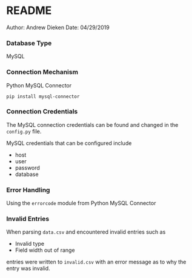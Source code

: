 # README

Author: Andrew Dieken
Date: 04/29/2019

### Database Type

MySQL

### Connection Mechanism

Python MySQL Connector

```shell
pip install mysql-connector
```

### Connection Credentials

The MySQL connection credentials can be found and changed in the `config.py` file.

MySQL credentials that can be configured include
- host
- user
- password
- database

### Error Handling

Using the `errorcode` module from Python MySQL Connector

### Invalid Entries

When parsing `data.csv` and encountered invalid entries such as

- Invalid type
- Field width out of range

entries were written to `invalid.csv` with an error message as to why the entry was invalid.
